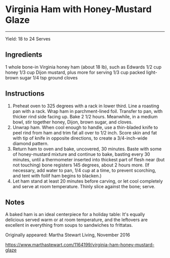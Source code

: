# Virginia Ham with Honey-Mustard Glaze
---
Yield: 18 to 24 Serves

## Ingredients
1 whole bone-in Virginia honey ham (about 18 lb), such as Edwards
1/2 cup honey
1/3 cup Dijon mustard, plus more for serving
1/3 cup packed light-brown sugar
1/4 tsp ground cloves

## Instructions
1. Preheat oven to 325 degrees with a rack in lower third. Line a roasting pan with a rack. Wrap ham in parchment-lined foil. Transfer to pan, with thicker rind side facing up. Bake 2 1/2 hours. Meanwhile, in a medium bowl, stir together honey, Dijon, brown sugar, and cloves.
2. Unwrap ham. When cool enough to handle, use a thin-bladed knife to peel rind from ham and trim fat all over to 1/2 inch. Score skin and fat with tip of knife in opposite directions, to create a 3/4-inch-wide diamond pattern.
3. Return ham to oven and bake, uncovered, 30 minutes. Baste with some of honey-mustard mixture and continue to bake, basting every 30 minutes, until a thermometer inserted into thickest part of flesh near (but not touching) bone registers 145 degrees, about 2 hours more. (If necessary, add water to pan, 1/4 cup at a time, to prevent scorching, and tent with foilif ham begins to blacken.)
4. Let ham stand at least 20 minutes before carving, or let cool completely and serve at room temperature. Thinly slice against the bone; serve.

## Notes

A baked ham is an ideal centerpiece for a holiday table: It's equally delicious served warm or at room temperature, and the leftovers are excellent in everything from soups to sandwiches to frittatas.

Originally appeared: Martha Stewart Living, November 2016

https://www.marthastewart.com/1164199/virginia-ham-honey-mustard-glaze